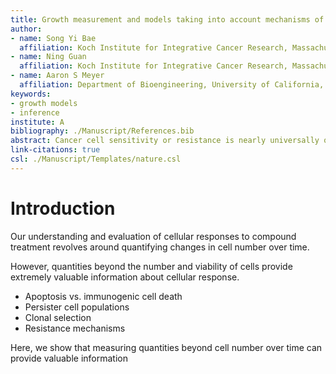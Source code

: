 ```yaml
---
title: Growth measurement and models taking into account mechanisms of cell death capture hidden variation in compound response
author:
- name: Song Yi Bae
  affiliation: Koch Institute for Integrative Cancer Research, Massachusetts Institute of Technology, Cambridge, MA
- name: Ning Guan
  affiliation: Koch Institute for Integrative Cancer Research, Massachusetts Institute of Technology, Cambridge, MA
- name: Aaron S Meyer
  affiliation: Department of Bioengineering, University of California, Los Angeles
keywords:
- growth models
- inference
institute: A
bibliography: ./Manuscript/References.bib
abstract: Cancer cell sensitivity or resistance is nearly universally quantified through a direct or surrogate measure of cell number over time. However, 
link-citations: true
csl: ./Manuscript/Templates/nature.csl
---
```


# Introduction

Our understanding and evaluation of cellular responses to compound treatment revolves around quantifying changes in cell number over time.







However, quantities beyond the number and viability of cells provide extremely valuable information about cellular response. 

- Apoptosis vs. immunogenic cell death
- Persister cell populations
- Clonal selection
- Resistance mechanisms




Here, we show that measuring quantities beyond cell number over time can provide valuable information 
